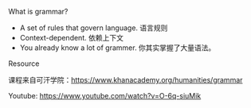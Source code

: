 What is grammar?

- A set of rules that govern language. 语言规则
- Context-dependent. 依赖上下文
- You already know a lot of grammer. 你其实掌握了大量语法。



Resource

课程来自可汗学院：https://www.khanacademy.org/humanities/grammar

Youtube: https://www.youtube.com/watch?v=O-6q-siuMik
